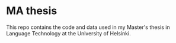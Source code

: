 # MA thesis
This repo contains the code and data used in my Master's thesis in Language Technology at the University of Helsinki.
